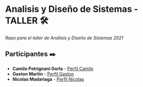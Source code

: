 # Analisis y Diseño de Sistemas - TALLER 🛠️

_Repo para el taller de Análisis y Diseño de Sistemas 2021_

## Participantes ✒️

* **Camilo Petrignani Gorla** - [Perfil Camilo](https://github.com/camilo-pg)
* **Gaston Martin** - [Perfil Gaston](https://github.com/Gaaston12)
* **Nicolas Madariaga** - [Perfil Nicolas]()

